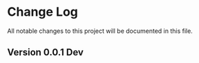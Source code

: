 # Change Log
All notable changes to this project will be documented in this file.

## Version 0.0.1 Dev
